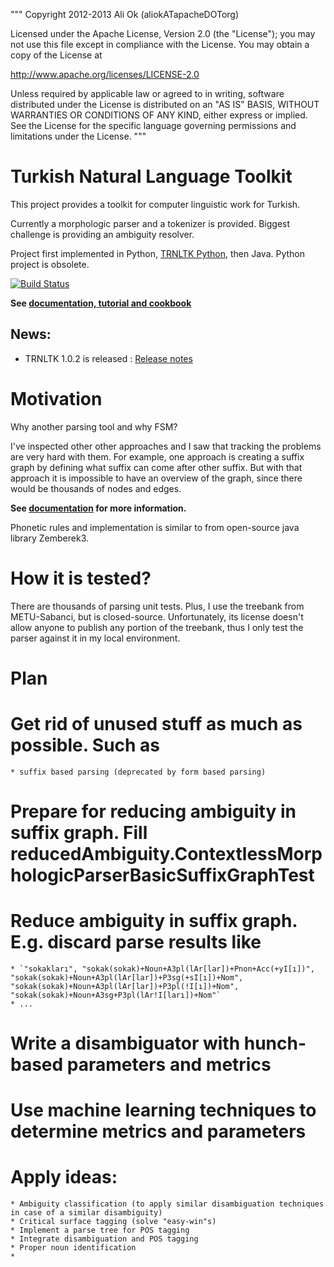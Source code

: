""" Copyright 2012-2013 Ali Ok (aliokATapacheDOTorg)

Licensed under the Apache License, Version 2.0 (the "License"); you may not use this file except in compliance with the License. You may obtain a copy of the License at

http://www.apache.org/licenses/LICENSE-2.0

Unless required by applicable law or agreed to in writing, software distributed under the License is distributed on an "AS IS" BASIS, WITHOUT WARRANTIES OR CONDITIONS OF ANY KIND, either express or implied. See the License for the specific language governing permissions and limitations under the License. """

Turkish Natural Language Toolkit
================================
This project provides a toolkit for computer linguistic work for Turkish.

Currently a morphologic parser and a tokenizer is provided. Biggest challenge is providing an ambiguity resolver.

Project first implemented in Python, [TRNLTK Python](https://github.com/aliok/trnltk), then Java.
Python project is obsolete.

[![Build Status](https://drone.io/github.com/aliok/trnltk-java/status.png)](https://drone.io/github.com/aliok/trnltk-java/latest)

**See [documentation, tutorial and cookbook](docs/README.md)**

News:
-----
  * TRNLTK 1.0.2 is released : [Release notes](docs/102.md)


Motivation
========================
Why another parsing tool and why FSM?

I've inspected other other approaches and I saw that tracking the problems are very hard with them.
For example, one approach is creating a suffix graph by defining what suffix can come after other suffix.
But with that approach it is impossible to have an overview of the graph, since there would be thousands of nodes and edges.

**See [documentation](docs/README.md) for more information.**


Phonetic rules and implementation is similar to from open-source java library Zemberek3.

How it is tested?
=================
There are thousands of parsing unit tests. Plus, I use the treebank from METU-Sabanci, but is closed-source.
Unfortunately, its license doesn't allow anyone to publish any portion of the treebank,
thus I only test the parser against it in my local environment.


Plan
=================
  # Get rid of unused stuff as much as possible. Such as
    * suffix based parsing (deprecated by form based parsing)
  # Prepare for reducing ambiguity in suffix graph. Fill reducedAmbiguity.ContextlessMorphologicParserBasicSuffixGraphTest
  # Reduce ambiguity in suffix graph. E.g. discard parse results like
    * `"sokakları", "sokak(sokak)+Noun+A3pl(lAr[lar])+Pnon+Acc(+yI[ı])", "sokak(sokak)+Noun+A3pl(lAr[lar])+P3sg(+sI[ı])+Nom", "sokak(sokak)+Noun+A3pl(lAr[lar])+P3pl(!I[ı])+Nom", "sokak(sokak)+Noun+A3sg+P3pl(lAr!I[ları])+Nom"`
    * ...
  # Write a disambiguator with hunch-based parameters and metrics
  # Use machine learning techniques to determine metrics and parameters
  # Apply ideas:
    * Ambiguity classification (to apply similar disambiguation techniques in case of a similar disambiguity)
    * Critical surface tagging (solve "easy-win"s)
    * Implement a parse tree for POS tagging
    * Integrate disambiguation and POS tagging
    * Proper noun identification
    *



